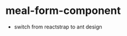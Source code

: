 # meal-form-component


- switch from reactstrap to ant design


<!--
This is a separated module, related with [recipe-antd](https://github.com/ChickenKyiv/recipe-antd) repository.

Main goal is to separate development process and have a separated place, where we can develop the logic of default components and then use them into our.


We trying to incorporate two major tasks:
1. Have a separated place for a basic cards components that have export feature, can be easily tested and adjusted for our needs
2. Make it work and connect with a different sources - aka recipes objects, grocery lists objects
3. Keep code quality at good level


Stretch goals:
- [ ] move components from main recipe-antd repository
- [ ] import them well and export them
- [ ] first npm publish/build
- [ ] connect/install this package at recipe-antd and maybe at showcase project too.
- [ ] use components from this package instead of local versions. Recipe-antd should be totally depending on cards from this package
- [ ] next stage of changes. When Recipe-antd will gain some 'meat' of code - it'll add more requirements/ use cases to this package. it'll help us to identify the problem that can be solved here. Solve that problems and ship another version of this package.

- [ ] create a set of 10-12 tasks related to future releases
- [ ] move this repository into a next level. figure out how?

- [ ] separated components
- [ ] separated and only HOC is connected to antd
- [ ] will it work with our Meal Calendar repository as well?
-->

<!--
[![Build Status](https://travis-ci.org/GroceriStar/showcase.svg?branch=master)](https://travis-ci.org/GroceriStar/showcase)
-->
